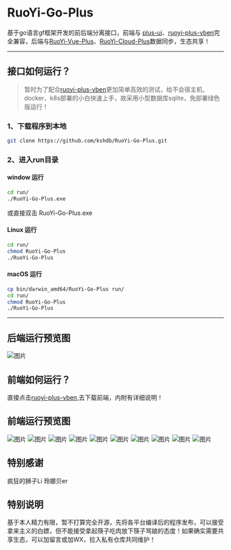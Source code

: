 # RuoYi-Go-Plus

基于go语言gf框架开发的前后端分离接口，前端与 [plus-ui](https://github.com/JavaLionLi/plus-ui)、[ruoyi-plus-vben](https://gitee.com/dapppp/ruoyi-plus-vben)完全兼容，后端与[RuoYi-Vue-Plus](https://github.com/dromara/RuoYi-Vue-Plus)、[RuoYi-Cloud-Plus](https://github.com/dromara/RuoYi-Cloud-Plus)数据同步，生态共享！

---


## 接口如何运行？

> 暂时为了配合[ruoyi-plus-vben]([ruoyi-plus-vben](https://gitee.com/dapppp/ruoyi-plus-vben))更加简单高效的测试，给不会宿主机、docker、k8s部署的小白快速上手，故采用小型数据库sqlite，免部署绿色版运行！

### 1、下载程序到本地

```sh
git clone https://github.com/kshdb/RuoYi-Go-Plus.git
```



### 2、进入run目录

#### window 运行
```sh
cd run/
./RuoYi-Go-Plus.exe
```


或直接双击 RuoYi-Go-Plus.exe

#### Linux 运行

```sh
cd run/
chmod RuoYi-Go-Plus
./RuoYi-Go-Plus
```

#### macOS 运行

```sh
cp bin/darwin_amd64/RuoYi-Go-Plus run/
cd run/
chmod RuoYi-Go-Plus
./RuoYi-Go-Plus
```


---



## 后端运行预览图

![图片](./doc/images/api-1.png)




## 前端如何运行？
直接点击[ruoyi-plus-vben](https://gitee.com/dapppp/ruoyi-plus-vben),去下载前端，内附有详细说明！

## 前端运行预览图

![图片](./doc/images/web-1.png)
![图片](./doc/images/web-2.png)
![图片](./doc/images/web-3.png)
![图片](./doc/images/web-4.png)
![图片](./doc/images/web-5.png)
![图片](./doc/images/web-6.png)
![图片](./doc/images/web-7.png)
![图片](./doc/images/web-8.png)
![图片](./doc/images/web-9.png)
![图片](./doc/images/web-10.png)

## 特别感谢

疯狂的狮子Li   玲娜贝er

## 特别说明

基于本人精力有限，暂不打算完全开源，先将各平台编译后的程序发布，可以接受拿来主义的白嫖，但不能接受拿起筷子吃肉放下筷子骂娘的态度！如果确实需要共享生态，可以加留言或加WX，拉入私有仓库共同维护！
